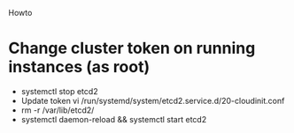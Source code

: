 Howto

# Change cluster token on running instances (as root)
* systemctl stop etcd2
* Update token
vi /run/systemd/system/etcd2.service.d/20-cloudinit.conf
* rm -r /var/lib/etcd2/
* systemctl daemon-reload && systemctl start etcd2

